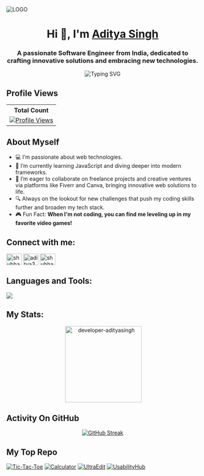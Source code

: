 ![LOGO](https://github.com/developer-adityaSingh/developer-adityaSingh/blob/main/Beige%20%26%20Blue%20Simple%20Brush%20Personal%20LinkedIn%20Banner.png)
<h1 align="center">Hi 👋, I'm <a href="https://github.com/developer-adityaSingh">Aditya Singh</a></h1>

<h3 align="center">A passionate Software Engineer from India, dedicated to crafting innovative solutions and embracing new technologies.</h3>

<p align="center">
   <img src="https://readme-typing-svg.demolab.com?font=Fira+Code&duration=4000&color=7CF74C&center=true&vCenter=true&multiline=true&width=435&height=100&lines=Creating+cutting-edge+software;+solutions+with+passion." alt="Typing SVG" />
</p>

## Profile Views


  <table align="center">
    <tr>
      <!-- <th>Profile Views</th> -->
      <th>Total Count</th>
    </tr>
    <tr>
      <td>
         <a href="https://github.com/thinkright20"> <img src="https://komarev.com/ghpvc/?username=developer-adityaSingh&style=for-the-badge&color=brightgreen" alt="Profile Views">
 </a>
      </td>
    </tr>
  </table>


## About Myself
- 💻 I’m passionate about web technologies.
- 🌱 I’m currently learning JavaScript and diving deeper into modern frameworks.
- 🤝 I’m eager to collaborate on freelance projects and creative ventures via platforms like Fiverr and Canva, bringing innovative web solutions to life.
- 🔍 Always on the lookout for new challenges that push my coding skills further and broaden my tech stack.
- 🎮 Fun Fact: **When I'm not coding, you can find me leveling up in my favorite video games!**

## Connect with me:
<p align="left">
<a href="https://twitter.com/shubhangam_22" target="blank"><img align="center" src="https://raw.githubusercontent.com/rahuldkjain/github-profile-readme-generator/master/src/images/icons/Social/twitter.svg" alt="shubhangam_22" height="30" width="40" /></a>
<a href="https://linkedin.com/in/aditya3902" target="blank"><img align="center" src="https://raw.githubusercontent.com/rahuldkjain/github-profile-readme-generator/master/src/images/icons/Social/linked-in-alt.svg" alt="aditya3902" height="30" width="40" /></a>
<a href="https://instagram.com/shubhangam_here" target="blank"><img align="center" src="https://raw.githubusercontent.com/rahuldkjain/github-profile-readme-generator/master/src/images/icons/Social/instagram.svg" alt="shubhangam_here" height="30" width="40" /></a>
</p>

## Languages and Tools:
<p align="left">
   <img src="https://skillicons.dev/icons?i=vscode,replit,github,c,cpp,html,css,js,react,nodejs,mongodb,mysql,py,sklearn,">
</p>


## My Stats:
<p align="center">&nbsp;<img height="200" align="center" src="https://github-readme-stats.vercel.app/api?username=aditya-singhOfficial&show_icons=true&locale=en&theme=tokyonight" alt="developer-adityasingh" /></p>


## Activity On GitHub
<p align="center">
   <a href="https://github.com/developer-adityaSingh"><img src="https://streak-stats.demolab.com?user=aditya-singhOfficial/&theme=tokyonight" alt="GitHub Streak" /></a>
</p>

## My Top Repo

[![Tic-Tac-Toe](https://denvercoder1-github-readme-stats.vercel.app/api/pin/?username=aditya-singhOfficial&repo=Tic-Tac-Toe&theme=react&bg_color=1F222E&title_color=F8D866&hide_border=true&icon_color=F8D866&show_icons=true)](https://github.com/aditya-singhOfficial/Tic-Tac-Toe)
[![Calculator](https://denvercoder1-github-readme-stats.vercel.app/api/pin/?username=aditya-singhOfficial&repo=Calculator&theme=react&bg_color=1F222E&title_color=F8D866&hide_border=true&icon_color=F8D866&show_icons=true)](https://github.com/aditya-singhOfficial/Calculator)
[![UltraEdit](https://denvercoder1-github-readme-stats.vercel.app/api/pin/?username=aditya-singhOfficial&repo=UltraEdit&theme=react&bg_color=1F222E&title_color=F8D866&hide_border=true&icon_color=F8D866&show_icons=true)](https://github.com/aditya-singhOfficial/UltraEdit)
[![UsabilityHub](https://denvercoder1-github-readme-stats.vercel.app/api/pin/?username=aditya-singhOfficial&repo=UsabilityHub&theme=react&bg_color=1F222E&title_color=F8D866&hide_border=true&icon_color=F8D866&show_icons=true)](https://github.com/aditya-singhOfficial/UsabilityHub)










